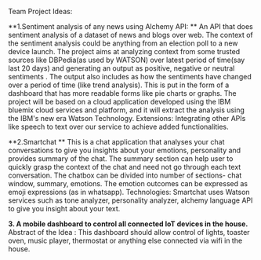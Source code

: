 Team Project Ideas:

**1.Sentiment analysis of any news using Alchemy API: **
An API that does sentiment analysis of a dataset of news and blogs over web. The context of the sentiment analysis could be anything from an election poll to a new device launch. The project aims at analyzing context from some trusted sources like DBPedia(as used by WATSON)  over latest period of time(say last 20 days) and generating an output as positive, negative or neutral sentiments . The output also includes as how the sentiments have changed over a period of time (like trend analysis). This is put in the form of a dashboard that has more readable forms like pie charts or graphs. The project will be based on a cloud application developed using the IBM bluemix cloud services and platform, and it will extract the analysis using the IBM's new era Watson Technology. 
Extensions: Integrating other APIs like speech to text over our service to achieve added functionalities.

**2.Smartchat **
This is a chat application that analyses your chat conversations to give you insights about your emotions, personality and provides summary of the chat. The summary section can help user to quickly grasp the context of the chat and need not go through each text conversation. The chatbox can be divided into number of sections- chat window, summary, emotions. The emotion outcomes can be expressed as emoji expressions (as in whatsapp).
Technologies: Smartchat uses Watson services such as tone analyzer, personality analyzer, alchemy language API to give you insight about your text.

**3. A mobile dashboard to control all connected IoT devices in the house.**
Abstract of the Idea : This dashboard should allow control of lights, toaster oven, music player, thermostat or anything else connected via wifi in the house.
